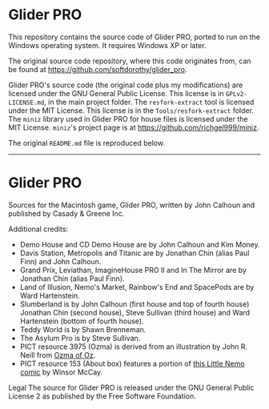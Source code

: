 # Glider PRO

This repository contains the source code of Glider PRO, ported to run
on the Windows operating system. It requires Windows XP or later.

The original source code repository, where this code originates from,
can be found at <https://github.com/softdorothy/glider_pro>.

Glider PRO's source code (the original code plus my modifications) are
licensed under the GNU General Public License. This license is in
`GPLv2-LICENSE.md`, in the main project folder. The `resfork-extract`
tool is licensed under the MIT License.  This license is in the
`Tools/resfork-extract` folder. The `miniz` library used in Glider PRO
for house files is licensed under the MIT License. `miniz`'s project
page is at <https://github.com/richgel999/miniz>.

The original `README.md` file is reproduced below.

---

# Glider PRO
Sources for the Macintosh game, Glider PRO, written by John Calhoun and published by Casady &amp; Greene Inc.

Additional credits:
* Demo House and CD Demo House are by John Calhoun and Kim Money.
* Davis Station, Metropolis and Titanic are by Jonathan Chin (alias Paul Finn) and John Calhoun.
* Grand Prix, Leviathan, ImagineHouse PRO II and In The Mirror are by Jonathan Chin (alias Paul Finn).
* Land of Illusion, Nemo's Market, Rainbow's End and SpacePods are by Ward Hartenstein.
* Slumberland is by John Calhoun (first house and top of fourth house) Jonathan Chin (second house), Steve Sullivan (third house) and Ward Hartenstein (bottom of fourth house).
* Teddy World is by Shawn Brenneman.
* The Asylum Pro is by Steve Sullivan.
* PICT resource 3975 (Ozma) is derived from an illustration by John R. Neill from [Ozma of Oz](https://www.gutenberg.org/files/33361/33361-h/33361-h.htm).
* PICT resource 153 (About box) features a portion of [this Little Nemo comic](http://www.comicstriplibrary.org/display/116) by Winsor McCay.

Legal
The source for Glider PRO is released under the GNU General Public License 2 as published by the Free Software Foundation.
